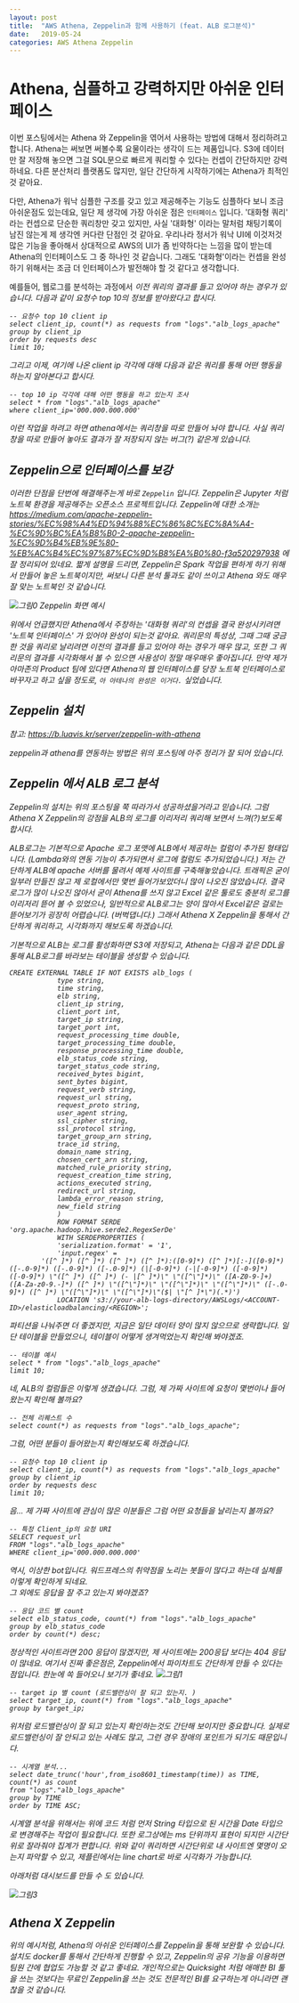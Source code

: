```yaml
---
layout: post
title:  "AWS Athena, Zeppelin과 함께 사용하기 (feat. ALB 로그분석)"
date:   2019-05-24
categories: AWS Athena Zeppelin
---
```


# Athena, 심플하고 강력하지만 아쉬운 인터페이스 

이번 포스팅에서는 Athena 와 Zeppelin을 엮어서 사용하는 방법에 대해서 정리하려고 합니다. Athena는 써보면 써볼수록 요물이라는 생각이 드는 제품입니다. S3에 데이터만 잘 저장해 놓으면 그걸 SQL문으로 빠르게 쿼리할 수 있다는 컨셉이 간단하지만 강력하네요. 다른 분산처리 플랫폼도 많지만, 일단 간단하게 시작하기에는 Athena가 최적인것 같아요. 

다만, Athena가 워낙 심플한 구조를 갖고 있고 제공해주는 기능도 심플하다 보니 조금 아쉬운점도 있는데요, 일단 제 생각에 가장 아쉬운 점은 `인터페이스` 입니다. '대화형 쿼리' 라는 컨셉으로 단순한 쿼리창만 갖고 있지만, 사실 '대화형' 이라는 말처럼 채팅기록이 남진 않는게 제 생각엔 커다란 단점인 것 같아요. 우리나라 정서가 워낙 UI에 이것저것 많은 기능을 좋아해서 상대적으로 AWS의 UI가 좀 빈약하다는 느낌을 많이 받는데 Athena의 인터페이스도 그 중 하나인 것 같습니다. 그래도 '대화형'이라는 컨셉을 완성하기 위해서는 조금 더 인터페이스가 발전해야 할 것 같다고 생각합니다. 

예를들어, 웹로그를 분석하는 과정에서 <em>이전 쿼리의 결과를 들고 있어야 하는 경우<em>가 있습니다. 다음과 같이 요청수 top 10의 정보를 받아왔다고 합시다. 

    -- 요청수 top 10 client ip
    select client_ip, count(*) as requests from "logs"."alb_logs_apache"
    group by client_ip
    order by requests desc
    limit 10;

그리고 이제, 여기에 나온 client ip 각각에 대해 다음과 같은 쿼리를 통해 어떤 행동을 하는지 알아본다고 합시다. 

    -- top 10 ip 각각에 대해 어떤 행동을 하고 있는지 조사 
    select * from "logs"."alb_logs_apache"
    where client_ip='000.000.000.000'

이런 작업을 하려고 하면 athena에서는 쿼리창을 따로 만들어 놔야 합니다. 사실 쿼리 창을 따로 만들어 놓아도 결과가 잘 저장되지 않는 버그(?) 같은게 있습니다. 

## Zeppelin으로 인터페이스를 보강 

이러한 단점을 단번에 해결해주는게 바로 `Zeppelin` 입니다. Zeppelin은 Jupyter 처럼 노트북 환경을 제공해주는 오픈소스 프로젝트입니다. Zeppelin에 대한 소개는 https://medium.com/apache-zeppelin-stories/%EC%98%A4%ED%94%88%EC%86%8C%EC%8A%A4-%EC%9D%BC%EA%B8%B0-2-apache-zeppelin-%EC%9D%B4%EB%9E%80-%EB%AC%B4%EC%97%87%EC%9D%B8%EA%B0%80-f3a520297938 에 잘 정리되어 있네요. 짧게 설명을 드리면, Zeppelin은 Spark 작업을 편하게 하기 위해서 만들어 놓은 노트북이지만, 써보니 다른 분석 툴과도 같이 쓰이고 Athena 와도 매우 잘 맞는 노트북인 것 같습니다. 

![그림0](/images/athenaXzeppelin-notebook.png)
Zeppelin 화면 예시 

위에서 언급했지만 Athena에서 주창하는 '대화형 쿼리'의 컨셉을 결국 완성시키려면 '노트북 인터페이스' 가 있어야 완성이 되는것 같아요. 쿼리문의 특성상, 그때 그때 궁금한 것을 쿼리로 날리려면 이전의 결과를 들고 있어야 하는 경우가 매우 많고, 또한 그 쿼리문의 결과를 시각화해서 볼 수 있으면 사용성이 정말 매우매우 좋아집니다. 만약 제가 아마존의 Product 팀에 있다면 Athena의 웹 인터페이스를 당장 노트북 인터페이스로 바꾸자고 하고 싶을 정도로,  `아 아테나의 완성은 이거다.` 싶었습니다. 

## Zeppelin 설치 

참고: https://b.luavis.kr/server/zeppelin-with-athena

zeppelin과 athena를 연동하는 방법은 위의 포스팅에 아주 정리가 잘 되어 있습니다. 

## Zeppelin 에서 ALB 로그 분석 

Zeppelin의 설치는 위의 포스팅을 쭉 따라가서 성공하셨을거라고 믿습니다. 그럼 Athena X Zeppelin의 강점을 ALB의 로그를 이리저리 쿼리해 보면서 느껴(?)보도록 합시다. 

ALB로그는 기본적으로 Apache 로그 포맷에 ALB에서 제공하는 컬럼이 추가된 형태입니다. (Lambda와의 연동 기능이 추가되면서 로그에 컬럼도 추가되었습니다.) 저는 간단하게 ALB에 apache 서버를 물려서 예제 사이트를 구축해놓았습니다. 트래픽은 굳이 일부러 만들진 않고 제 로컬에서만 몇번 들어가보았더니 많이 나오진 않았습니다. 결국 로그가 많이 나오진 않아서 굳이 Athena를 쓰지 않고 Excel 같은 툴로도 충분히 로그를 이리저리 뜯어 볼 수 있었으나, 일반적으로 ALB로그는 양이 많아서 Excel같은 걸로는 뜯어보기가 굉장히 어렵습니다. (버벅댑니다.) 그래서 Athena X Zeppelin을 통해서 간단하게 쿼리하고, 시각화까지 해보도록 하겠습니다. 

기본적으로 ALB는 로그를 활성화하면 S3에 저장되고, Athena는 다음과 같은 DDL을 통해 ALB로그를 바라보는 테이블을 생성할 수 있습니다. 

    CREATE EXTERNAL TABLE IF NOT EXISTS alb_logs (
                type string,
                time string,
                elb string,
                client_ip string,
                client_port int,
                target_ip string,
                target_port int,
                request_processing_time double,
                target_processing_time double,
                response_processing_time double,
                elb_status_code string,
                target_status_code string,
                received_bytes bigint,
                sent_bytes bigint,
                request_verb string,
                request_url string,
                request_proto string,
                user_agent string,
                ssl_cipher string,
                ssl_protocol string,
                target_group_arn string,
                trace_id string,
                domain_name string,
                chosen_cert_arn string,
                matched_rule_priority string,
                request_creation_time string,
                actions_executed string,
                redirect_url string,
                lambda_error_reason string,
                new_field string
                )
                ROW FORMAT SERDE 'org.apache.hadoop.hive.serde2.RegexSerDe'
                WITH SERDEPROPERTIES (
                'serialization.format' = '1',
                'input.regex' = 
            '([^ ]*) ([^ ]*) ([^ ]*) ([^ ]*):([0-9]*) ([^ ]*)[:-]([0-9]*) ([-.0-9]*) ([-.0-9]*) ([-.0-9]*) (|[-0-9]*) (-|[-0-9]*) ([-0-9]*) ([-0-9]*) \"([^ ]*) ([^ ]*) (- |[^ ]*)\" \"([^\"]*)\" ([A-Z0-9-]+) ([A-Za-z0-9.-]*) ([^ ]*) \"([^\"]*)\" \"([^\"]*)\" \"([^\"]*)\" ([-.0-9]*) ([^ ]*) \"([^\"]*)\" \"([^\"]*)\"($| \"[^ ]*\")(.*)')
                LOCATION 's3://your-alb-logs-directory/AWSLogs/<ACCOUNT-ID>/elasticloadbalancing/<REGION>';

파티션을 나눠주면 더 좋겠지만, 지금은 일단 데이터 양이 많지 않으므로 생략합니다. 일단 테이블을 만들었으니, 테이블이 어떻게 생겨먹었는지 확인해 봐야겠죠. 

    -- 테이블 예시
    select * from "logs"."alb_logs_apache"
    limit 10;

네, ALB의 컬럼들은 이렇게 생겼습니다. 그럼, 제 가짜 사이트에 요청이 몇번이나 들어왔는지 확인해 볼까요? 

    -- 전체 리퀘스트 수
    select count(*) as requests from "logs"."alb_logs_apache";

그럼, 어떤 분들이 들어왔는지 확인해보도록 하겠습니다. 

    -- 요청수 top 10 client ip
    select client_ip, count(*) as requests from "logs"."alb_logs_apache"
    group by client_ip
    order by requests desc
    limit 10;

음... 제 가짜 사이트에 관심이 많은 이분들은 그럼 어떤 요청들을 날리는지 볼까요? 

    -- 특정 Client_ip의 요청 URI 
    SELECT request_url
    FROM "logs"."alb_logs_apache"
    WHERE client_ip='000.000.000.000'

역시, 이상한 bot입니다. 워드프레스의 취약점을 노리는 봇들이 많다고 하는데 실체를 이렇게 확인하게 되네요. <br/>
그 외에도 응답을 잘 주고 있는지 봐야겠죠? 

    -- 응답 코드 별 count 
    select elb_status_code, count(*) from "logs"."alb_logs_apache"
    group by elb_status_code
    order by count(*) desc;

정상적인 사이트라면 200 응답이 많겠지만, 제 사이트에는 200응답 보다는 404 응답이 많네요. 여기서 진짜 좋은점은, Zeppelin에서 파이차트도 간단하게 만들 수 있다는 점입니다. 한눈에 쏙 들어오니 보기가 좋네요. 
![그림1](/images/athenaXzeppelin-piechart.png)

    -- target ip 별 count (로드밸런싱이 잘 되고 있는지. )
    select target_ip, count(*) from "logs"."alb_logs_apache"
    group by target_ip;

위처럼 로드밸런싱이 잘 되고 있는지 확인하는것도 간단해 보이지만 중요합니다. 실제로 로드밸런싱이 잘 안되고 있는 사례도 많고, 그런 경우 장애의 포인트가 되기도 때문입니다. 

    -- 시계열 분석... 
    select date_trunc('hour',from_iso8601_timestamp(time)) as TIME, count(*) as count
    from "logs"."alb_logs_apache"
    group by TIME
    order by TIME ASC;

시계열 분석을 위해서는 위에 코드 처럼 먼저 String 타입으로 된 시간을 Date 타입으로 변경해주는 작업이 필요합니다. 또한 로그상에는 ms 단위까지 표현이 되지만 시간단위로 잘라줘야 집계가 편합니다. 위와 같이 쿼리하면 시간단위로 내 사이트엔 몇명이 오는지 파악할 수 있고, 제플린에서는 line chart로 바로 시각화가 가능합니다. 

아래처럼 대시보드를 만들 수 도 있습니다. 

![그림3](/images/athenaXzepplin-dashboard.png)<br/>

## Athena X Zeppelin
위의 예시처럼, Athena의 아쉬운 인터페이스를 Zeppelin을 통해 보완할 수 있습니다. 설치도 docker를 통해서 간단하게 진행할 수 있고, Zeppelin의 공유 기능을 이용하면 팀원 간에 협업도 가능할 것 같고 좋네요. 개인적으로는 Quicksight 처럼 애매한 BI 툴을 쓰는 것보다는 무료인 Zeppelin을 쓰는 것도 전문적인 BI를 요구하는게 아니라면 괜찮을 것 같습니다. 

